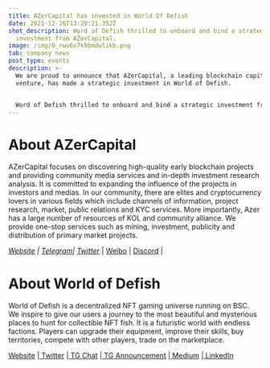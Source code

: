```yaml
---
title: AZerCapital has invested in World Of Defish
date: 2021-12-16T13:20:21.352Z
shot_description: Word of Defish thrilled to onboard and bind a strategic
  investment from AZerCapital.
image: /img/0_rwv6v7k9bmdwlikb.png
tab: company news
post_type: events
description: >-
  We are proud to announce that AZerCapital, a leading blockchain capital
  venture, has made a strategic investment in World of Defish.


  Word of Defish thrilled to onboard and bind a strategic investment from AZerCapital. This investment will actively support the early-stage development of the project and accelerate our progress in marketing and development initiatives.
---
```

<!--StartFragment-->

# **About AZerCapital**

AZerCapital focuses on discovering high-quality early blockchain projects and providing community media services and in-depth investment research analysis. It is committed to expanding the influence of the projects in investors and medias. In our community, there are elites and cryptocurrency lovers in various fields which include channels of information, project research, market, public relations and KYC services. More importantly, Azer has a large number of resources of KOL and community alliance. We provide one-stop services such as mining, investment, publicity and distribution of primary market projects.

*[Website](https://www.azer.top/) | [Telegram](https://t.me/azerblock)| [Twitter](https://twitter.com/AzerBlock)* | [Weibo](http://weibo.com/azerblock) | [Discord](http://discord.gg/azerblock) |

# About World of Defish

World of Defish is a decentralized NFT gaming universe running on BSC. We inspire to give our users a journey to the most beautiful and mysterious places to hunt for collectible NFT fish. It is a futuristic world with endless factions. Players can upgrade their equipment, improve their skills, buy territories, compete with other players, trade on the marketplace.

[Website](https://worldofdefish.com/) |[ Twitter](https://twitter.com/worldofdefish?s=21) |[ TG Chat](https://t.me/worldofdefish) |[ TG Announcement](https://t.me/DefishANN) |[ Medium](https://medium.com/@worldofdefish) |[ LinkedIn](https://www.linkedin.com/company/80302994/admin/)

<!--EndFragment-->